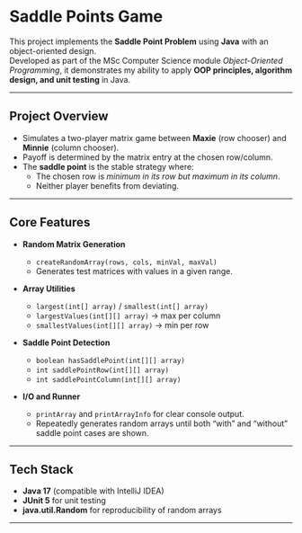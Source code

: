 # Saddle Points Game
This project implements the **Saddle Point Problem** using **Java** with an object-oriented design.  
Developed as part of the MSc Computer Science module *Object-Oriented Programming*, it demonstrates my ability to apply **OOP principles, algorithm design, and unit testing** in Java.

---

## Project Overview
- Simulates a two-player matrix game between **Maxie** (row chooser) and **Minnie** (column chooser).
- Payoff is determined by the matrix entry at the chosen row/column.
- The **saddle point** is the stable strategy where:
  - The chosen row is *minimum in its row but maximum in its column*.
  - Neither player benefits from deviating.

---

## Core Features
- **Random Matrix Generation**
  - `createRandomArray(rows, cols, minVal, maxVal)`
  - Generates test matrices with values in a given range.

- **Array Utilities**
  - `largest(int[] array)` / `smallest(int[] array)`
  - `largestValues(int[][] array)` → max per column  
  - `smallestValues(int[][] array)` → min per row  

- **Saddle Point Detection**
  - `boolean hasSaddlePoint(int[][] array)`  
  - `int saddlePointRow(int[][] array)`  
  - `int saddlePointColumn(int[][] array)`  

- **I/O and Runner**
  - `printArray` and `printArrayInfo` for clear console output.
  - Repeatedly generates random arrays until both “with” and “without” saddle point cases are shown.

---

## Tech Stack
- **Java 17** (compatible with IntelliJ IDEA)  
- **JUnit 5** for unit testing  
- **java.util.Random** for reproducibility of random arrays  

---
